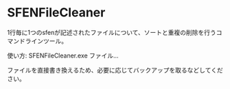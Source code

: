 SFENFileCleaner
===============

1行毎に1つのsfenが記述されたファイルについて、ソートと重複の削除を行うコマンドラインツール。

使い方: SFENFileCleaner.exe ファイル...

ファイルを直接書き換えるため、必要に応じてバックアップを取るなどしてください。
